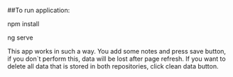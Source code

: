 ##To run application:

npm install

ng serve

This app works in such a way. You add some notes and press save button, if you don`t perform this, data will be lost after page refresh.
If you want to delete all data that is stored in both repositories, click clean data button.
